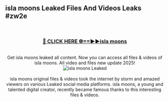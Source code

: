 ## isla moons Leaked Files And Videos Leaks #zw2e
<br>
<div align="center">
<h3><a href="https://watchclip.my.id/isla moons" rel="nofollow">🔴 CLICK HERE 🌐==►►isla moons</a></h3>
<br>
Get isla moons leaked all content. Now you can access all files & videos of isla moons. All video and files new update 2025!
<br>
<a href="https://watchclip.my.id/isla moons" rel="nofollow" data-target="animated-image.originalLink"><img src="https://i.ibb.co.com/WyWwxjT/player-gif2.gif" alt="isla moons Leaked" style="max-width: 100%; display: inline-block;" data-target="animated-image.originalImage"></a>
<br><br>
isla moons original files & videos took the internet by storm and amazed viewers on various Leaked social media platforms. isla moons, a young and talented digital creator, recently became famous thanks to this interesting files & videos.
</div>
<br>